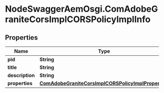 # NodeSwaggerAemOsgi.ComAdobeGraniteCorsImplCORSPolicyImplInfo

## Properties
Name | Type | Description | Notes
------------ | ------------- | ------------- | -------------
**pid** | **String** |  | [optional] 
**title** | **String** |  | [optional] 
**description** | **String** |  | [optional] 
**properties** | [**ComAdobeGraniteCorsImplCORSPolicyImplProperties**](ComAdobeGraniteCorsImplCORSPolicyImplProperties.md) |  | [optional] 


